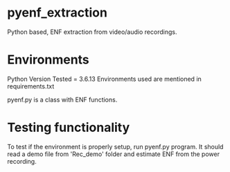 # pyenf_extraction
Python based, ENF extraction from video/audio recordings. 

# Environments

Python Version Tested = 3.6.13
Environments used are mentioned in requirements.txt 

pyenf.py is a class with ENF functions. 

# Testing functionality
To test if the environment is properly setup, run pyenf.py program. It should read a demo file from 'Rec_demo' folder and estimate ENF from the power recording. 
